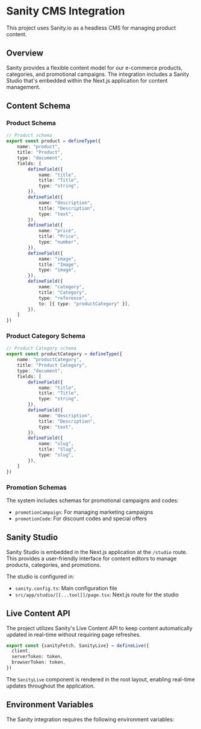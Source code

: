 # Sanity CMS Integration

This project uses Sanity.io as a headless CMS for managing product content.

## Overview

Sanity provides a flexible content model for our e-commerce products, categories, and promotional campaigns. The integration includes a Sanity Studio that's embedded within the Next.js application for content management.

## Content Schema

### Product Schema

```typescript
// Product schema
export const product = defineType({
    name: "product",
    title: "Product",
    type: "document",
    fields: [
        defineField({
            name: "title",
            title: "Title",
            type: "string",
        }),
        defineField({
            name: "description",
            title: "Description",
            type: "text",
        }),
        defineField({
            name: "price",
            title: "Price",
            type: "number",
        }),
        defineField({
            name: "image",
            title: "Image",
            type: "image",
        }),
        defineField({
            name: "category",
            title: "Category",
            type: "reference",
            to: [{ type: "productCategory" }],
        }),
    ]
})
```

### Product Category Schema

```typescript
// Product Category schema
export const productCategory = defineType({
    name: "productCategory",
    title: "Product Category",
    type: "document",
    fields: [
        defineField({
            name: "title",
            title: "Title",
            type: "string",
        }),
        defineField({
            name: "description",
            title: "Description",
            type: "text",
        }),
        defineField({
            name: "slug",
            title: "Slug",
            type: "slug",
        }),
    ]
})
```

### Promotion Schemas

The system includes schemas for promotional campaigns and codes:

- `promotionCampaign`: For managing marketing campaigns
- `promotionCode`: For discount codes and special offers

## Sanity Studio

Sanity Studio is embedded in the Next.js application at the `/studio` route. This provides a user-friendly interface for content editors to manage products, categories, and promotions.

The studio is configured in:
- `sanity.config.ts`: Main configuration file
- `src/app/studio/[[...tool]]/page.tsx`: Next.js route for the studio

## Live Content API

The project utilizes Sanity's Live Content API to keep content automatically updated in real-time without requiring page refreshes.

```typescript
export const {sanityFetch, SanityLive} = defineLive({
  client,
  serverToken: token,
  browserToken: token,
})
```

The `SanityLive` component is rendered in the root layout, enabling real-time updates throughout the application.

## Environment Variables

The Sanity integration requires the following environment variables:

